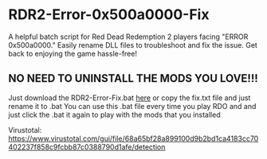 # RDR2-Error-0x500a0000-Fix
 A helpful batch script for Red Dead Redemption 2 players facing "ERROR 0x500a0000." Easily rename DLL files to troubleshoot and fix the issue. Get back to enjoying the game hassle-free!

## NO NEED TO UNINSTALL THE MODS YOU LOVE!!!

Just download the RDR2-Error-Fix.bat [here](https://github.com/Leeiiiiiii/RDR2-Error-0x500a0000-Fix/releases/download/v1.0.0/RDR2-Error-Fix.bat) or copy the fix.txt file and just rename it to .bat
You can use this .bat file every time you play RDO and and just click the .bat it again to play with the mods that you installed

Virustotal: https://www.virustotal.com/gui/file/68a65bf28a899100d9b2bd1ca4183cc70402237f858c9fcbb87c0388790d1afe/detection
